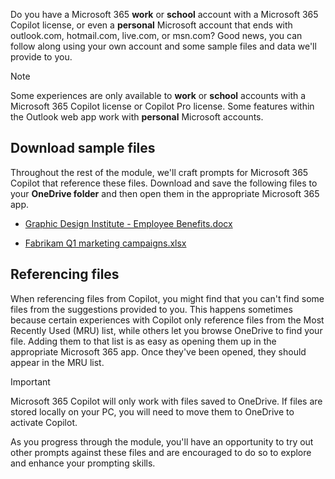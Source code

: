 
Do you have a Microsoft 365 **work** or **school** account with a Microsoft 365 Copilot license, or even a **personal** Microsoft account that ends with outlook.com, hotmail.com, live.com, or msn.com? Good news, you can follow along using your own account and some sample files and data we'll provide to you. 

> [!NOTE]
> Some experiences are only available to **work** or **school** accounts with a Microsoft 365 Copilot license or Copilot Pro license. Some features within the Outlook web app work with **personal** Microsoft accounts.

## Download sample files

Throughout the rest of the module, we'll craft prompts for Microsoft 365 Copilot that reference these files. Download and save the following files to your **OneDrive folder** and then open them in the appropriate Microsoft 365 app.

- [Graphic Design Institute - Employee Benefits.docx](https://go.microsoft.com/fwlink/?linkid=2268825)

- [Fabrikam Q1 marketing campaigns.xlsx](https://go.microsoft.com/fwlink/?linkid=2269124)

## Referencing files

When referencing files from Copilot, you might find that you can't find some files from the suggestions provided to you. This happens sometimes because certain experiences with Copilot only reference files from the Most Recently Used (MRU) list, while others let you browse OneDrive to find your file. Adding them to that list is as easy as opening them up in the appropriate Microsoft 365 app.  Once they've been opened, they should appear in the MRU list.

> [!IMPORTANT]
> Microsoft 365 Copilot will only work with files saved to OneDrive. If files are stored locally on your PC, you will need to move them to OneDrive to activate Copilot.

As you progress through the module, you'll have an opportunity to try out other prompts against these files and are encouraged to do so to explore and enhance your prompting skills.